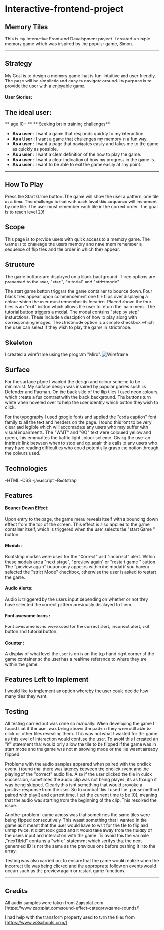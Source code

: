 # Interactive-frontend-project
 ## Memory Tiles
 
 This is my Interactive Front-end Development project. I created a simple memory game which was inspired by the popular game, Simon. 
 
 ---
 
 
## Strategy 

My Goal is to design a memory game that is fun, intuitive and user friendly. The page will be simplistic and easy to navigate around. 
Its purpose is to provide the user with a enjoyable game. 

#### User Stories: 
## The ideal user:
** age 10+ **
** Seeking brain training challenges**

* **As a user** : I want a game that responds quickly to my interaction
* **As a User** : I want a game that challenges my memory in a fun way. 
* **As a user** : I want a page that navigates easily and takes me to the game as quickly as possible. 
* **As a user** : I want a clear definition of the how to play the game. 
* **As a user** : I want a clear indication of how my progress in the game is. 
* **As a user** : I want to be able to exit the game easily at any point.



---

## How To Play
Press the Start Game button .The game will show the user a pattern, one tile at a time. The challenge is that with each level this sequence will increment by one tile. The user must remember each tile in the correct order. The goal is to reach level 20!

## Scope 
This page is to provide users with quick access to a memory game. The Game is to challenge the users memory and have them remember a sequence of flip tiles and the order in which they appear. 

## Structure
The game buttons are displayed on a black background. Three options are presented to the user, "start", "tutorial" and "strictmode". 

The start game button triggers the game container to bounce down. Four black tiles appear, upon commencement one tile flips over displaying a colour which the user must remember its location. Placed above the four tiles is an "exit" button which allows the user to return the main menu. 
The tutorial button triggers a modal. The modal contains "step by step" insturctions. These include a desciption of how to play along with corresponding images. 
The strictmode option is a simple checkbox which the user can select if they wish to play the game in strictmode. 

## Skeleton
I created a wireframe using the program "Miro". 
![Wireframe]()


## Surface
For the surface plane I wanted the design and colour scheme to be minimalist. My surface design was inspired by popular games such as Defender and Pacman. On the back side of the flip tiles I used neon colours, which create a fun contrast with the black background. The buttons turn white when hovered over to help the user identify which button they wish to click. 

For the typography I used google fonts and applied  the "coda caption" font family to all the text and headers on the page. I found this font  to be very clear and legible which will accomadate any users who may suffer with visual impairments. 
The "WAIT" and "GO" text were coloured yellow and green, this emmualtes the traffic light colour scheme. Giving the user an intrinsic link between when to stop and go,again this calls to any users who may have reading difficulties who could potentially grasp the notion through the colours used. 

## Technologies
-HTML
-CSS
-javascript
-Bootstrap

## Features 


#### Bounce Down Effect:
Upon entry to the page, the game menu reveals itself with a bouncing down effect from the top of the screen. 
This effect is also applied to the game container itself, which is triggered when the user selects the "start Game " button. 

#### Modals :
Bootstrap modals were used for the "Correct" and "incorrect" alert. Within these modals are a "next stage", "preview again" or "restart game " button. The "preview again" button only appears within the modal if you havent selected the "strict Mode" checkbox, otherwise the user is asked to restart the game. 

#### Audio Alerts:
Audio is triggered by the users input depending on whether or not they have selected the correct pattern previously displayed to them. 

#### Font awesome Icons :
Font awesome icons were used for the correct alert, incorrect alert, exit button and tutorial button. 

#### Counter :
A display of what level the user is on is on the top hand right corner of the game container so the user has a realtime reference to where they are within the game. 

## Features Left to Implement
I would like to implement an option whereby the user could decide how many tiles they want. 


## Testing
All testing carried out was done so manually. When developing the game I found that if the user was being shown the pattern they were still able to click on other tiles revealing them. This was not what I wanted for the game as this level of interaction would confuse the user. To avoid this I created an "if" statement that would only allow the tile to be flipped if the game was in start mode and the game was not in showing mode or the tile wasnt already flipped.

Problems with the audio samples appeared when paired with the onclick event. I found that there was latency between the onclick event and the playing of the "correct" audio file. Also if the user clicked the tile in quick succession, sometimes the audio clip was not being played, its as though it was being skipped.  Clearly this isnt something that would provoke a positive response from the user. So to combat this I used the .pause method paired with play() and current time. I set the current time to be [0], meaning that the audio  was starting from the beginning of the clip. This resolved the issue. 

Another problem I came across was that sometimes the same tiles were being flipped consecutively. This wasnt something that I wanted in the game as it meant that the user would have to wait for the tile to flip and unflip twice. It didnt look good and it would take away from the fluidity of the users input and interaction with the game. To avoid this the  variable ,"nexTileId" contains a "while" statement which verifys that the next generated ID is not the same as the previous one before pushing it into the array. 

Testing was also carried out to ensure that the game would realize when the incorrect tile was being clicked and the appropriate follow on events would occurr such as the preview again or restart game functions. 


---



## Credits 
All audio samples were taken from Zapsplat.com [https://www.zapsplat.com/sound-effect-category/game-sounds/]

 I had help with the transform property used to turn the tiles from [https://www.w3schools.com/]








